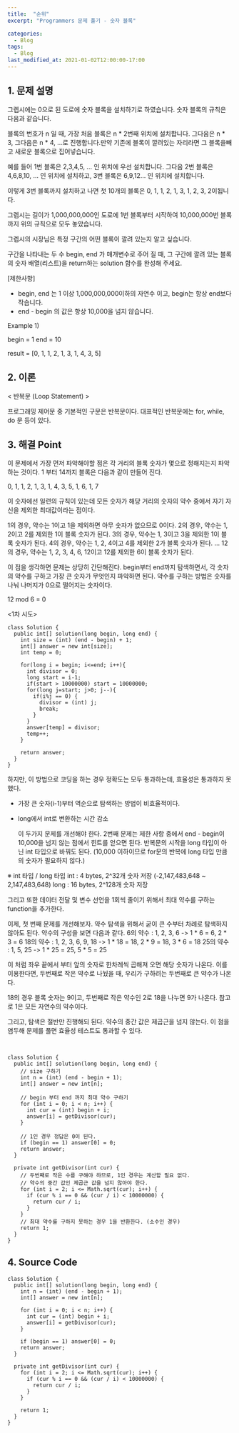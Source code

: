```yaml
---
title:  "순위"
excerpt: "Programmers 문제 풀기 - 숫자 블록"

categories:
  - Blog
tags:
  - Blog
last_modified_at: 2021-01-02T12:00:00-17:00
---
```


## 1. 문제 설명

그렙시에는 0으로 된 도로에 숫자 블록을 설치하기로 하였습니다. 숫자 블록의 규칙은 다음과 같습니다.

블록의 번호가 n 일 때, 가장 처음 블록은 n * 2번째 위치에 설치합니다. 그다음은 n * 3, 그다음은 n * 4, ...로 진행합니다.만약 기존에 블록이 깔려있는 자리라면 그 블록을빼고 새로운 블록으로 집어넣습니다.

예를 들어 1번 블록은 2,3,4,5, ... 인 위치에 우선 설치합니다. 그다음 2번 블록은 4,6,8,10, ... 인 위치에 설치하고, 3번 블록은 6,9,12... 인 위치에 설치합니다.

이렇게 3번 블록까지 설치하고 나면 첫 10개의 블록은 0, 1, 1, 2, 1, 3, 1, 2, 3, 2이됩니다.

그렙시는 길이가 1,000,000,000인 도로에 1번 블록부터 시작하여 10,000,000번 블록까지 위의 규칙으로 모두 놓았습니다.

그렙시의 시장님은 특정 구간의 어떤 블록이 깔려 있는지 알고 싶습니다.

구간을 나타내는 두 수 begin, end 가 매개변수로 주어 질 때, 그 구간에 깔려 있는 블록의 숫자 배열(리스트)을 return하는 solution 함수를 완성해 주세요.


[제한사항]

- begin, end 는 1 이상 1,000,000,000이하의 자연수 이고, begin는 항상 end보다 작습니다.
- end - begin 의 값은 항상 10,000을 넘지 않습니다.


Example 1)

begin = 1
end = 10

result = [0, 1, 1, 2, 1, 3, 1, 4, 3, 5]



## 2. 이론


< 반복문 (Loop Statement) >

  프로그래밍 제어문 중 기본적인 구문은 반복문이다. 대표적인 반복문에는 for, while, do 문 등이 있다.



## 3. 해결 Point

  이 문제에서 가장 먼저 파악해야할 점은 각 거리의 블록 숫자가 몇으로 정해지는지 파악하는 것이다. 1 부터 14까지 블록은 다음과 같이 만들어 진다.

0, 1, 1, 2, 1, 3, 1, 4, 3, 5, 1, 6, 1, 7

  이 숫자에선 일련의 규칙이 있는데 모든 숫자가 해당 거리의 숫자의 약수 중에서 자기 자신을 제외한 최대값이라는 점이다.

  1의 경우, 약수는 1이고 1을 제외하면 아무 숫자가 없으므로 0이다.
  2의 경우, 약수는 1, 2이고 2를 제외한 1이 블록 숫자가 된다.
  3의 경우, 약수는 1, 3이고 3을 제외한 1이 블록 숫자가 된다.
  4의 경우, 약수는 1, 2, 4이고 4를 제외한 2가 블록 숫자가 된다.
...
  12의 경우, 약수는 1, 2, 3, 4, 6, 12이고 12를 제외한 6이 블록 숫자가 된다.

  이 점을 생각하면 문제는 상당히 간단해진다. begin부터 end까지 탐색하면서, 각 숫자의 약수를 구하고 가장 큰 숫자가 무엇인지 파악하면 된다. 약수를 구하는 방법은 숫자를 나눠 나머지가 0으로 떨어지는 숫자이다.

  12 mod 6 = 0 


<1차 시도>


```
class Solution {
  public int[] solution(long begin, long end) {
    int size = (int) (end - begin) + 1;
    int[] answer = new int[size];
    int temp = 0;

    for(long i = begin; i<=end; i++){
      int divisor = 0;
      long start = i-1;
      if(start > 10000000) start = 10000000;
      for(long j=start; j>0; j--){
        if(i%j == 0) {
          divisor = (int) j;
          break;
        }
      }
      answer[temp] = divisor;
      temp++;
    }

    return answer;
  }
}

```

  하지만, 이 방법으로 코딩을 하는 경우 정확도는 모두 통과하는데, 효율성은 통과하지 못했다. 

- 가장 큰 숫자(i-1)부터 역순으로 탐색하는 방법이 비효율적이다.
- long에서 int로 변환하는 시간 감소

  이 두가지 문제를 개선해야 한다. 2번째 문제는 제한 사항 중에서 end - begin이 10,000을 넘지 않는 점에서 힌트를 얻으면 된다. 반복문의 시작을 long 타입이 아닌 int 타입으로 바꿔도 된다.
(10,000 이하이므로 for문의 반복에 long 타입 만큼의 숫자가 필요하지 않다.)

※ int 타입 / long 타입
int : 4 bytes, 2^32개 숫자 저장 (-2,147,483,648 ~ 2,147,483,648)
long : 16 bytes, 2^128개 숫자 저장

  그리고 또한 데이터 전달 및 변수 선언을 1회씩 줄이기 위해서 최대 약수를 구하는 function을 추가한다.

  이제, 첫 번째 문제를 개선해보자. 약수 탐색을 위해서 굳이 큰 수부터 차례로 탐색하지 않아도 된다. 약수의 구성을 보면 다음과 같다.
 6의 약수 : 1, 2, 3, 6 -> 1 * 6 = 6, 2 * 3 = 6 
 18의 약수 : 1, 2, 3, 6, 9, 18 -> 1 * 18 = 18, 2 * 9 = 18, 3 * 6 = 18
 25의 약수 : 1, 5, 25 -> 1 * 25 = 25, 5 * 5 = 25

  이 처럼 좌우 끝에서 부터 앞의 숫자로 한차례씩 곱해져 오면 해당 숫자가 나온다. 이를 이용한다면, 두번째로 작은 약수로 나눴을 때, 우리가 구하려는 두번째로 큰 약수가 나온다.

  18의 경우 블록 숫자는 9이고, 두번째로 작은 약수인 2로 18을 나누면 9가 나온다. 참고로 1은 모든 자연수의 약수이다.

  그리고, 탐색은 절반만 진행해되 된다. 약수의 중간 값은 제곱근을 넘지 않는다. 이 점을 염두해 문제를 풀면 효율성 테스트도 통과할 수 있다.  
 

## <pseudo code>

```

class Solution {
  public int[] solution(long begin, long end) {
    // size 구하기
    int n = (int) (end - begin + 1); 
    int[] answer = new int[n];

    // begin 부터 end 까지 최대 약수 구하기
    for (int i = 0; i < n; i++) {
      int cur = (int) begin + i;
      answer[i] = getDivisor(cur);
    }

    // 1인 경우 정답은 0이 된다.
    if (begin == 1) answer[0] = 0;
    return answer;
  }

  private int getDivisor(int cur) {
    // 두번째로 작은 수를 구해야 하므로, 1인 경우는 계산할 필요 없다.
    // 약수의 중간 값인 제곱근 값을 넘지 않아야 한다.
    for (int i = 2; i <= Math.sqrt(cur); i++) {
      if (cur % i == 0 && (cur / i) < 10000000) {
        return cur / i;
      }
    }
    // 최대 약수를 구하지 못하는 경우 1을 반환한다. (소수인 경우) 
    return 1;
  }
}

```

## 4. Source Code



```
class Solution {
  public int[] solution(long begin, long end) {
    int n = (int) (end - begin + 1);
    int[] answer = new int[n];

    for (int i = 0; i < n; i++) {
      int cur = (int) begin + i;
      answer[i] = getDivisor(cur);
    }

    if (begin == 1) answer[0] = 0;
    return answer;
  }

  private int getDivisor(int cur) {
    for (int i = 2; i <= Math.sqrt(cur); i++) {
      if (cur % i == 0 && (cur / i) < 10000000) {
        return cur / i;
      }
    }

    return 1;
  }
}


```